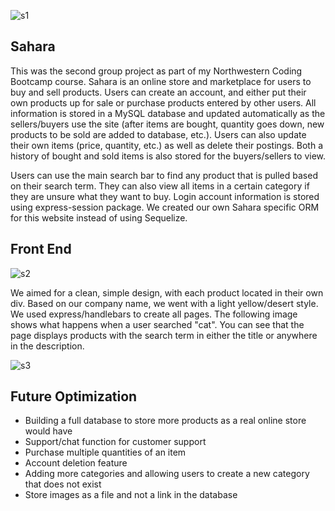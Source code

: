 ![s1](https://i.imgur.com/XJCbx4J.png)

## Sahara

This was the second group project as part of my Northwestern Coding Bootcamp course. Sahara is an online store and marketplace for users to buy and sell products. Users can create an account, and either put their own products up for sale or purchase products entered by other users. All information is stored in a MySQL database and updated automatically as the sellers/buyers use the site (after items are bought, quantity goes down, new products to be sold are added to database, etc.). Users can also update their own items (price, quantity, etc.) as well as delete their postings. Both a history of bought and sold items is also stored for the buyers/sellers to view.

Users can use the main search bar to find any product that is pulled based on their search term. They can also view all items in a certain category if they are unsure what they want to buy. Login account information is stored using express-session package. We created our own Sahara specific ORM for this website instead of using Sequelize.

## Front End

![s2](https://i.imgur.com/Ae8UdGO.png)

We aimed for a clean, simple design, with each product located in their own div. Based on our company name, we went with a light yellow/desert style. We used express/handlebars to create all pages. The following image shows what happens when a user searched "cat". You can see that the page displays products with the search term in either the title or anywhere in the description.

![s3](https://i.imgur.com/HeZB5Sr.png)

















## Future Optimization
* Building a full database to store more products as a real online store would have
* Support/chat function for customer support
* Purchase multiple quantities of an item
* Account deletion feature
* Adding more categories and allowing users to create a new category that does not exist
* Store images as a file and not a link in the database
